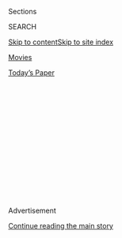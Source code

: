 <div id="app">

<div>

<div>

<div>

<div class="NYTAppHideMasthead css-1q2w90k e1suatyy0">

<div class="section css-ui9rw0 e1suatyy2">

<div class="css-eph4ug er09x8g0">

<div class="css-6n7j50">

</div>

<span class="css-1dv1kvn">Sections</span>

<div class="css-10488qs">

<span class="css-1dv1kvn">SEARCH</span>

</div>

[Skip to content](#site-content)[Skip to site
index](#site-index)

</div>

<div id="masthead-section-label" class="css-1wr3we4 eaxe0e00">

[Movies](https://www.nytimes3xbfgragh.onion/section/movies)

</div>

<div class="css-10698na e1huz5gh0">

</div>

</div>

<div id="masthead-bar-one" class="section hasLinks css-15hmgas e1csuq9d3">

<div class="css-uqyvli e1csuq9d0">

</div>

<div class="css-1uqjmks e1csuq9d1">

</div>

<div class="css-9e9ivx">

[](https://myaccount.nytimes3xbfgragh.onion/auth/login?response_type=cookie&client_id=vi)

</div>

<div class="css-1bvtpon e1csuq9d2">

[Today’s
Paper](https://www.nytimes3xbfgragh.onion/section/todayspaper)

</div>

</div>

</div>

</div>

<div data-aria-hidden="false">

<div id="site-content" data-role="main">

<div>

<div class="css-1aor85t" style="opacity:0.000000001;z-index:-1;visibility:hidden">

<div class="css-1hqnpie">

<div class="css-epjblv">

<span class="css-17xtcya">[Movies](/section/movies)</span><span class="css-x15j1o">|</span><span class="css-fwqvlz">Review:
‘Anomalisa’ Pairs Charlie Kaufman and Lonely
Puppets</span>

</div>

<div class="css-k008qs">

<div class="css-1iwv8en">

<span class="css-18z7m18"></span>

<div>

</div>

</div>

<span class="css-1n6z4y">https://nyti.ms/1JeqKqd</span>

<div class="css-1705lsu">

<div class="css-4xjgmj">

<div class="css-4skfbu" data-role="toolbar" data-aria-label="Social Media Share buttons, Save button, and Comments Panel with current comment count" data-testid="share-tools">

  - 
  - 
  - 
  - 
    
    <div class="css-6n7j50">
    
    </div>

  - 
  - 

</div>

</div>

</div>

</div>

</div>

</div>

<div class="css-13pd83m">

</div>

<div id="top-wrapper" class="css-1sy8kpn">

<div id="top-slug" class="css-l9onyx">

Advertisement

</div>

[Continue reading the main
story](#after-top)

<div class="ad top-wrapper" style="text-align:center;height:100%;display:block;min-height:250px">

<div id="top" class="place-ad" data-position="top" data-size-key="top">

</div>

</div>

<div id="after-top">

</div>

</div>

<div id="sponsor-wrapper" class="css-1hyfx7x">

<div id="sponsor-slug" class="css-19vbshk">

Supported by

</div>

[Continue reading the main
story](#after-sponsor)

<div id="sponsor" class="ad sponsor-wrapper" style="text-align:center;height:100%;display:block">

</div>

<div id="after-sponsor">

</div>

</div>

<div class="css-1vkm6nb ehdk2mb0">

# Review: ‘Anomalisa’ Pairs Charlie Kaufman and Lonely Puppets

</div>

<div class="css-79elbk" data-testid="photoviewer-wrapper">

<div class="css-z3e15g" data-testid="photoviewer-wrapper-hidden">

</div>

<div class="css-1a48zt4 ehw59r15" data-testid="photoviewer-children">

![<span class="css-16f3y1r e13ogyst0" data-aria-hidden="true">David
Thewlis and Jennifer Jason Leigh are two of the actors whose voices are
featured in “Anomalisa.” Tom Noonan voices dozens of others in this
film, which was first staged as a
play.</span><span class="css-cnj6d5 e1z0qqy90" itemprop="copyrightHolder"><span class="css-1ly73wi e1tej78p0">Credit...</span><span><span>Paramount
Pictures</span></span></span>](https://static01.graylady3jvrrxbe.onion/images/2015/12/30/arts/30ANOMALISAJP1/30ANOMALISAJP1-articleLarge-v2.jpg?quality=75&auto=webp&disable=upscale)

</div>

</div>

<div class="css-170u9t6">

<div class="css-1c4e8vg">

<div class="css-83hgbf">

  - Anomalisa  
    **<span>NYT Critic's Pick</span>
    Directed by <span>Duke Johnson</span><span>, </span><span>Charlie
    Kaufman</span>
    Animation, Comedy, Drama, Romance
    R
    1h 30m

</div>

</div>

</div>

<div class="css-xt80pu e12qa4dv0">

<div class="css-18e8msd">

<div class="css-vp77d3 epjyd6m0">

<div class="css-1baulvz">

By [<span class="css-1baulvz last-byline" itemprop="name">Manohla
Dargis</span>](https://www.nytimes3xbfgragh.onion/by/manohla-dargis)

</div>

</div>

  - Dec. 29,
    2015

  - 
    
    <div class="css-4xjgmj">
    
    <div class="css-d8bdto" data-role="toolbar" data-aria-label="Social Media Share buttons, Save button, and Comments Panel with current comment count" data-testid="share-tools">
    
      - 
      - 
      - 
      - 
        
        <div class="css-6n7j50">
        
        </div>
    
      - 
      - 
    
    </div>
    
    </div>

</div>

</div>

<div class="section meteredContent css-1r7ky0e" name="articleBody" itemprop="articleBody">

<div class="css-1fanzo5 StoryBodyCompanionColumn">

<div class="css-53u6y8">

The sad and stingingly painful “Anomalisa,” a beautiful big-screen
whatsit, features a throng of whiners, malcontents and depressives along
with one bright soul who hasn’t let disappointment break her. They’re a
funny, odd group. Some register as generically prickly, full of vinegar
and spit (a few may just be tired after a day’s work); others sag, as if
deflating one breath at a time under an unfathomable weight. And while
some carry their burden quietly and alone, others insist on sharing it,
like those people who take deep, accusatory sighs when you bump into
them on the
subway.

</div>

</div>

<div class="css-1sngw6j">

[](https://www.nytimes3xbfgragh.onion/interactive/2015/12/18/movies/anomalisa-behind-the-scenes.html)

<div class="css-1eoytci">

![](https://static01.graylady3jvrrxbe.onion/images/2015/12/20/arts/1220ANOMALISA2/1220ANOMALISA2-videoLarge-v2.jpg)

</div>

<div class="css-1rha1bf">

## Showing the Seams in ‘Anomalisa’

The directors Charlie Kaufman and Duke Johnson discuss the difficult
work of bringing puppets to life in their stop-motion film.

</div>

</div>

<div class="css-1fanzo5 StoryBodyCompanionColumn">

<div class="css-53u6y8">

This is, in other words, the human comedy as brought to you by Charlie
Kaufman. He’s best known for his dense, wily, rebuslike screenplays —
including “Being John Malkovich,” “Adaptation” and “Eternal Sunshine of
the Spotless Mind” — and least loved for “Synecdoche, New York” (2008),
the only other feature he directed before “Anomalisa.” A delirious,
brutally undersung masterwork about a tormented theater director who
stars in his own self-devouring production, “Synecdoche” closes with a
voice providing the ultimate stage direction: “Die.” It seemed like a
portentous omen given that Mr. Kaufman subsequently seemed to disappear
for the next seven years.

</div>

</div>

<div class="css-1fanzo5 StoryBodyCompanionColumn">

<div class="css-53u6y8">

He didn’t; he was busy working, including on the
[play](http://articles.latimes.com/2005/sep/16/entertainment/et-ear16 "a review")
that became “Anomalisa.” Like that production, the movie stars an
excellent David Thewlis as Michael, an author and motivational speaker
who has traveled to Cincinnati to deliver a speech. He meets a woman,
Lisa (Jennifer Jason Leigh), and they have an intense affair. At this
point it seems like a good idea to mention that all the characters in
the movie are stop-motion puppets. And that all the other roles are
performed by Tom Noonan, an invaluable vocalizer who creates a
supporting cast of thousands (well, dozens) through a voice that rises
and lowers, barks and purrs, and builds the ominous wall of sound that
opens and closes the movie, as if boxing it shut.

</div>

</div>

![<span class="css-16f3y1r e13ogyst0">Charlie Kaufman and Duke Johnson,
the writer/directors of the stop-motion film nominated for Best Animated
Feature at this year's Academy Awards, draw their answers to a brief
questionnaire — in ballpoint pen/colored pencil and charcoal,
respectively.</span>](https://static01.graylady3jvrrxbe.onion/images/2016/01/25/t-magazine/25tmag-kaufman/25tmag-kaufman-videoSixteenByNine1050.jpg)

<div class="css-1fanzo5 StoryBodyCompanionColumn">

<div class="css-53u6y8">

Mr. Kaufman has a co-director this time out, Duke Johnson, who’s a
partner in the production company that turned the play into an
animation. They make a seamless team. “Anomalisa” is a recognizably
Kaufmanesque creation in its anarchic and mordant humor, its singular
narrative beats and especially in its preoccupations (identity,
authenticity, loneliness, death, love, pleasure, the usual). And this
isn’t the first time that Mr. Kaufman’s work has involved puppets. The
lead character in “Being John Malkovich,” directed by Spike Jonze, is an
unhappy puppeteer who works with
[marionettes](http://www.hubermarionettes.com/bjm/bjminterview.html "more here")
that look like him and his wife. In a surreal turn, the puppeteer finds
a portal into the mind of the title character (played by Mr. Malkovich),
who becomes something of a puppet pulling strings of his own.

It’s complicated, as are most of Mr. Kaufman’s scripts; “Anomalisa” is
more narratively and philosophically streamlined. It also clocks in at a
well-timed 90 minutes, a relatively abbreviated length that fits this
hermetically sealed, precariously unoxygenated world, with its doll-size
scale, human avatars, fabricated environments and locked-down
protagonist. The filmmakers delay Michael’s introduction, opening with a
babble that rises against a black screen: Enter, the great abyss\! Next
up is a pale cloudy sky — it’s the most expansive image in the movie as
well as the only representation of the natural world — a dreamscape
that’s soon pierced by the plane taking Michael to his talk in
Cincinnati.

</div>

</div>

![<span class="css-16f3y1r e13ogyst0">The Times critic Manohla Dargis
reviews
“Anomalisa.”</span><span class="css-cch8ym"><span class="css-1dv1kvn">Credit</span><span class="css-cnj6d5 e1z0qqy90" itemprop="copyrightHolder"><span class="css-1ly73wi e1tej78p0">Credit...</span><span>Paramount
Pictures</span></span></span>](https://static01.graylady3jvrrxbe.onion/images/2015/12/31/multimedia/movies-01012016-anoma/movies-01012016-anoma-videoSixteenByNine1050.jpg)

<div class="css-1fanzo5 StoryBodyCompanionColumn">

<div class="css-53u6y8">

With his sallow complexion, drooping eyes and air of exhaustion (or
perhaps exasperation), Michael could be merely another business
traveler. Well, except that he’s a puppet, one with [strange black
seams](http://www.nytimes3xbfgragh.onion/interactive/2015/12/18/movies/anomalisa-behind-the-scenes.html "article")
that run along his hairline, down his chin and cut temple to temple,
dissecting his face into discrete quadrants. He’s also a puppet that is
shortly popping a prescription pill, a moment that — with his
melancholic resignation, the usual nightmare of plane travel, the
droningly familiar voices that swell around him — rapidly makes Michael
feel somewhat real, more recognizable than not. That’s because while
“Anomalisa” is filled with uncomfortably, at times sourly humorous
moments, it’s also a horror movie about the agonizing, banal surrealism
of everyday life.

</div>

</div>

<div class="css-1fanzo5 StoryBodyCompanionColumn">

<div class="css-53u6y8">

Mr. Kaufman’s gift for quotidian horror remains startling; he’s a whiz
at minor miseries. The story progresses through a series of squirmy
encounters with other characters who, despite variations in clothing and
hair, all have the same eerily blank faces. Once Michael breaks free of
the airport herd, most of these faces are attached to service workers of
one type or another who, with degrees of friendliness and hostility
masquerading as affability (or professionalism), roll out like dolls on
an assembly line. One after another, with voices that Mr. Noonan
distinguishes with modulations in pitch and an occasional curse, they
serve Michael: the asthmatic cabdriver; the obsequious hotel clerk and
bellhop; the room-service worker; the grumpy waitress.

</div>

</div>

<div class="css-79elbk" data-testid="photoviewer-wrapper">

<div class="css-z3e15g" data-testid="photoviewer-wrapper-hidden">

</div>

<div class="css-1a48zt4 ehw59r15" data-testid="photoviewer-children">

![<span class="css-16f3y1r e13ogyst0" data-aria-hidden="true">A scene
from
"Anomalisa."</span><span class="css-cnj6d5 e1z0qqy90" itemprop="copyrightHolder"><span class="css-1ly73wi e1tej78p0">Credit...</span><span>Paramount
Pictures</span></span>](https://static01.graylady3jvrrxbe.onion/images/2015/12/30/arts/30ANOMALISAJP2/30ANOMALISAJP2-articleLarge.jpg?quality=75&auto=webp&disable=upscale)

</div>

</div>

<div class="css-1fanzo5 StoryBodyCompanionColumn">

<div class="css-53u6y8">

Lisa turns out to be the exception to this manufactured nightmare (she’s
the anomaly of the title), and Michael falls hard. “Your voice\!” he
cries out in wonder, a moment of lyricism that the filmmakers tuck in
between unbuttoned clothes and an admirably uncomfortable, honest sex
scene. Lisa may seem like a mess — she voluntarily enumerates her
supposed failings, like someone who’s memorized other people’s
criticisms of her — yet she’s glorious. And Ms. Leigh, who brings Lisa
to trembling life with soft mewls of feeling, perfectly timed pauses and
a poignant a cappella rendition of “Girls Just Want to Have Fun,” makes
you see how much is at stake both for her and Michael. Whether he can
hear her is one heartskippingly moving question; whether he deserves to
is another.

*“Anomalisa” is rated R (Under 17 requires accompanying parent or adult
guardian). A puppet penis in action.*

</div>

</div>

</div>

<div>

</div>

<div>

</div>

<div>

</div>

<div>

<div id="bottom-wrapper" class="css-1ede5it">

<div id="bottom-slug" class="css-l9onyx">

Advertisement

</div>

[Continue reading the main
story](#after-bottom)

<div id="bottom" class="ad bottom-wrapper" style="text-align:center;height:100%;display:block;min-height:90px">

</div>

<div id="after-bottom">

</div>

</div>

</div>

</div>

</div>

## Site Index

<div>

</div>

## Site Information Navigation

  - [© <span>2020</span> <span>The New York Times
    Company</span>](https://help.nytimes3xbfgragh.onion/hc/en-us/articles/115014792127-Copyright-notice)

<!-- end list -->

  - [NYTCo](https://www.nytco.com/)
  - [Contact
    Us](https://help.nytimes3xbfgragh.onion/hc/en-us/articles/115015385887-Contact-Us)
  - [Work with us](https://www.nytco.com/careers/)
  - [Advertise](https://nytmediakit.com/)
  - [T Brand Studio](http://www.tbrandstudio.com/)
  - [Your Ad
    Choices](https://www.nytimes3xbfgragh.onion/privacy/cookie-policy#how-do-i-manage-trackers)
  - [Privacy](https://www.nytimes3xbfgragh.onion/privacy)
  - [Terms of
    Service](https://help.nytimes3xbfgragh.onion/hc/en-us/articles/115014893428-Terms-of-service)
  - [Terms of
    Sale](https://help.nytimes3xbfgragh.onion/hc/en-us/articles/115014893968-Terms-of-sale)
  - [Site
    Map](https://spiderbites.nytimes3xbfgragh.onion)
  - [Help](https://help.nytimes3xbfgragh.onion/hc/en-us)
  - [Subscriptions](https://www.nytimes3xbfgragh.onion/subscription?campaignId=37WXW)

</div>

</div>

</div>

</div>
